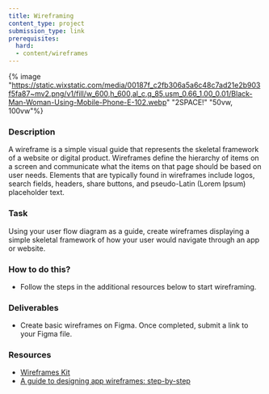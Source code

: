 ```yaml
---
title: Wireframing
content_type: project
submission_type: link
prerequisites:
  hard:
  - content/wireframes
---
```


{% image "https://static.wixstatic.com/media/00187f_c2fb306a5a6c48c7ad21e2b903f5fa87~mv2.png/v1/fill/w_600,h_600,al_c,q_85,usm_0.66_1.00_0.01/Black-Man-Woman-Using-Mobile-Phone-E-102.webp" "2SPACE!" "50vw, 100vw"%}

### Description
A wireframe is a simple visual guide that represents the skeletal framework of a website or digital product. Wireframes define the hierarchy of items on a screen and communicate what the items on that page should be based on user needs. Elements that are typically found in wireframes include logos, search fields, headers, share buttons, and pseudo-Latin (Lorem Ipsum) placeholder text.

### Task 
Using your user flow diagram as a guide, create wireframes displaying a simple skeletal framework of how your user would navigate through an app or website.

### How to do this?
- Follow the steps in the additional resources below to start wireframing.

### Deliverables
- Create basic wireframes on Figma. Once completed, submit a link to your Figma file.

### Resources 
- [Wireframes Kit](https://www.figma.com/templates/wireframe-kits/?fuid=911538155964104607)
- [A guide to designing app wireframes: step-by-step](https://www.justinmind.com/blog/mobile-app-wireframe)